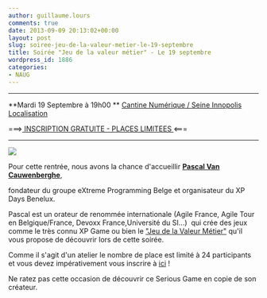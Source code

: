 ```yaml
---
author: guillaume.lours
comments: true
date: 2013-09-09 20:13:02+00:00
layout: post
slug: soiree-jeu-de-la-valeur-metier-le-19-septembre
title: Soirée "Jeu de la valeur métier" - Le 19 septembre
wordpress_id: 1886
categories:
- NAUG
---
```


* * *




**Mardi 19 Septembre à 19h00 **
[Cantine Numérique / Seine Innopolis](http://www.rouen-developpement.com/seine-innopolis/)
[Localisation](https://maps.google.fr/maps?q=49.428553,1.0665&ll=49.428591,1.066645&spn=0.001937,0.003484&num=1&t=h&z=19)




===>[ INSCRIPTION GRATUITE - PLACES LIMITEES ](https://docs.google.com/forms/d/1-7AAsVQymi_3LANVB4HzBS1UJdx6kNGXZnMNWcPYWVc/viewform)<===






* * *








[![](http://www.codeursenseine.com/assets/img/orateur-pascalV.png)](http://www.nayima.be/)




Pour cette rentrée, nous avons la chance d'accueillir **[Pascal Van Cauwenberghe](http://blog.nayima.be/)**,




fondateur du groupe eXtreme Programming Belge et organisateur du XP Days Benelux.





Pascal est un orateur de renommée internationale (Agile France, Agile Tour en Belgique/France, Devoxx France,Université du SI...)  qui crée des jeux comme le très connu XP Game ou bien le ["Jeu de la Valeur Métier"](http://www.xp.be/businessvaluegame.html/) qu'il vous propose de découvrir lors de cette soirée.





Comme il s'agit d'un atelier le nombre de place est limité à 24 participants et vous devez impérativement vous inscrire à [ici](https://docs.google.com/forms/d/1-7AAsVQymi_3LANVB4HzBS1UJdx6kNGXZnMNWcPYWVc/viewform) !




Ne ratez pas cette occasion de découvrir ce Serious Game en copie de son créateur.















